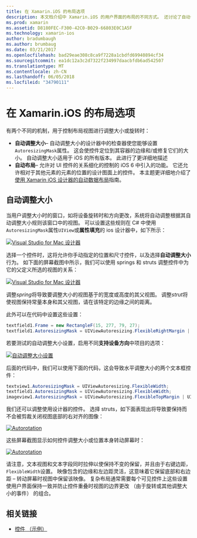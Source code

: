 ```yaml
---
title: 在 Xamarin.iOS 的布局选项
description: 本文档介绍中 Xamarin.iOS 的用户界面的布局的不同方式。 还讨论了自动调整大小和自动布局。
ms.prod: xamarin
ms.assetid: D8180FEC-F300-42C0-B029-66803E0C1A5F
ms.technology: xamarin-ios
author: bradumbaugh
ms.author: brumbaug
ms.date: 03/21/2017
ms.openlocfilehash: bad29eae308c8ca9f7228a1cbdfd69940894cf34
ms.sourcegitcommit: ea1dc12a3c2d7322f234997daacbfdb6ad542507
ms.translationtype: MT
ms.contentlocale: zh-CN
ms.lasthandoff: 06/05/2018
ms.locfileid: "34790111"
---
```

# <a name="layout-options-in-xamarinios"></a>在 Xamarin.iOS 的布局选项

有两个不同的机制，用于控制布局视图进行调整大小或旋转时：

-  **自动调整大小**– 自动调整大小的设计器中的检查器使您能够设置`AutoresizingMask`属性。 这会使控件定位到其容器的边缘和/或修复它们的大小。 自动调整大小适用于 iOS 的所有版本。 此进行了更详细地描述
-  **自动布局**– 允许对 UI 控件的关系细化的控制的 iOS 6 中引入的功能。 它还允许相对于其他元素的元素的位置的设计图面上的控件。 本主题更详细地介绍了[使用 Xamarin iOS 设计器的自动数据布局](~/ios/user-interface/designer/designer-auto-layout.md)指南。

## <a name="autosizing"></a>自动调整大小

当用户调整大小时的窗口，如将设备旋转时和方向更改，系统将自动调整根据其自动调整大小规则该窗口中的视图。 可以设置这些规则在 C# 中使用`AutoresizingMask`属性`UIView`或**属性填充**的 ios 设计器中，如下所示：

 [![](layout-options-images/image41.png "Visual Studio for Mac 设计器")](layout-options-images/image41.png#lightbox)

选择一个控件时，这将允许你手动指定的位置和尺寸控件，以及选择**自动调整大小**行为。 如下面的屏幕截图中所示，我们可以使用 springs 和 struts 调整控件中为它的父定义所选的视图的关系：

 [![](layout-options-images/image42.png "Visual Studio for Mac 设计器")](layout-options-images/image42.png#lightbox)

调整*spring*将导致要调整大小的视图基于的宽度或高度的其父视图。 调整*strut*将使视图保持常量本身和其父视图，请在该特定的边缘之间的距离。

此外可以在代码中设置这些设置：

```csharp
textfield1.Frame = new RectangleF(15, 277, 79, 27);
textfield1.AutoresizingMask = UIViewAutoresizing.FlexibleRightMargin | UIViewAutoresizing.FlexibleBottomMargin;
```


若要测试的自动调整大小设置，启用不同**支持设备方向**中项目的选项：

 [![](layout-options-images/image43a.png "自动调整大小设置")](layout-options-images/image43a.png#lightbox)

后面的代码中，我们可以使用下面的代码，这会导致水平调整大小的两个文本框控件：

```csharp
textview1.AutoresizingMask = UIViewAutoresizing.FlexibleWidth;
textfield1.AutoresizingMask = UIViewAutoresizing.FlexibleWidth;
imageview1.AutoresizingMask = UIViewAutoresizing.FlexibleTopMargin | UIViewAutoresizing.FlexibleLeftMargin;
```


我们还可以调整使用设计器的控件。 选择 struts，如下面表现出将导致要保持而不会被剪裁关闭视图底部的右对齐的图像：

 [![](layout-options-images/autoresize.png "Autorotation")](layout-options-images/autoresize.png#lightbox)

这些屏幕截图显示如何控件调整大小或位置本身转动屏幕时：

 [![](layout-options-images/image44a.png "Autorotation")](layout-options-images/image44a.png#lightbox)

请注意，文本视图和文本字段同时拉伸以使保持不变的保留，并且由于右键边距，`FlexibleWidth`设置。 映像包含的边缘和左边距灵活，这意味着它保留底部和右边距 – 转动屏幕时视图中保留该映像。 复杂布局通常需要每个可见控件上这些设置使用户界面保持一致并防止控件重叠时视图的边界更改 （由于旋转或其他调整大小的事件） 的组合。





## <a name="related-links"></a>相关链接

- [控件 （示例）](https://developer.xamarin.com/samples/Controls/)
